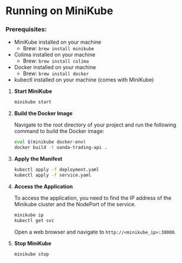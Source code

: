 # Running on MiniKube

### Prerequisites:
- MiniKube installed on your machine
  - Brew: `brew install minikube`
- Colima installed on your machine
  - Brew: `brew install colima`
- Docker installed on your machine
    - Brew: `brew install docker`
- kubectl installed on your machine (comes with MiniKube)

1. **Start MiniKube**

   ```bash
   minikube start
   ```
   
2. **Build the Docker Image**

    Navigate to the root directory of your project and run the following command to build the Docker image:
    
    ```bash
    eval $(minikube docker-env)
    docker build -t oanda-trading-api .
    ```
   
3. **Apply the Manifest**
    ```bash
   kubectl apply -f deployment.yaml
   kubectl apply -f service.yaml
    ```
5. **Access the Application**

   To access the application, you need to find the IP address of the Minikube cluster and the NodePort of the service.

   ```bash
   minikube ip
   kubectl get svc
   ```

   Open a web browser and navigate to `http://<minikube_ip>:30000`.
6. **Stop MiniKube**

   ```bash
   minikube stop
   ```